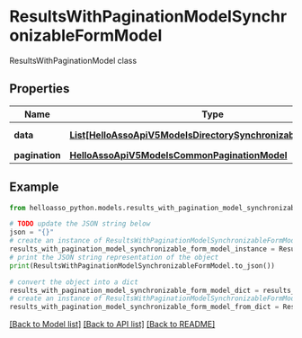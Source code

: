 # ResultsWithPaginationModelSynchronizableFormModel

ResultsWithPaginationModel class

## Properties

Name | Type | Description | Notes
------------ | ------------- | ------------- | -------------
**data** | [**List[HelloAssoApiV5ModelsDirectorySynchronizableFormModel]**](HelloAssoApiV5ModelsDirectorySynchronizableFormModel.md) | Data property | [optional] 
**pagination** | [**HelloAssoApiV5ModelsCommonPaginationModel**](HelloAssoApiV5ModelsCommonPaginationModel.md) |  | [optional] 

## Example

```python
from helloasso_python.models.results_with_pagination_model_synchronizable_form_model import ResultsWithPaginationModelSynchronizableFormModel

# TODO update the JSON string below
json = "{}"
# create an instance of ResultsWithPaginationModelSynchronizableFormModel from a JSON string
results_with_pagination_model_synchronizable_form_model_instance = ResultsWithPaginationModelSynchronizableFormModel.from_json(json)
# print the JSON string representation of the object
print(ResultsWithPaginationModelSynchronizableFormModel.to_json())

# convert the object into a dict
results_with_pagination_model_synchronizable_form_model_dict = results_with_pagination_model_synchronizable_form_model_instance.to_dict()
# create an instance of ResultsWithPaginationModelSynchronizableFormModel from a dict
results_with_pagination_model_synchronizable_form_model_from_dict = ResultsWithPaginationModelSynchronizableFormModel.from_dict(results_with_pagination_model_synchronizable_form_model_dict)
```
[[Back to Model list]](../README.md#documentation-for-models) [[Back to API list]](../README.md#documentation-for-api-endpoints) [[Back to README]](../README.md)


